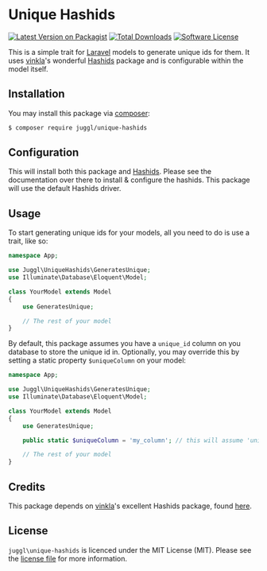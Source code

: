 # Unique Hashids

[![Latest Version on Packagist][ico-version]][link-packagist]
[![Total Downloads][ico-downloads]][link-downloads]
[![Software License][ico-license]](LICENSE.md)

This is a simple trait for [Laravel](http://laravel.com) models to generate
unique ids for them. It uses [vinkla](https://github.com/vinkla)'s wonderful
[Hashids](https://github.com/vinkla/hashids) package and is configurable within
the model itself.

## Installation

You may install this package via [composer](http://getcomposer.org):

```bash
$ composer require juggl/unique-hashids
```

## Configuration

This will install both this package and [Hashids](https://github.com/vinkla/hashids).
Please see the documentation over there to install & configure the hashids. This package
will use the default Hashids driver.

## Usage

To start generating unique ids for your models, all you need to do is use a trait,
like so:

```php
namespace App;

use Juggl\UniqueHashids\GeneratesUnique;
use Illuminate\Database\Eloquent\Model;

class YourModel extends Model
{
    use GeneratesUnique;

    // The rest of your model
}
```

By default, this package assumes you have a `unique_id` column on you database
to store the unique id in. Optionally, you may override this by setting a
static property `$uniqueColumn` on your model:

```php
namespace App;

use Juggl\UniqueHashids\GeneratesUnique;
use Illuminate\Database\Eloquent\Model;

class YourModel extends Model
{
    use GeneratesUnique;

    public static $uniqueColumn = 'my_column'; // this will assume 'unique_id' by default.

    // The rest of your model
}
```

## Credits

This package depends on [vinkla](https://github.com/vinkla)'s excellent Hashids
package, found [here](https://github.com/vinkla/hashids).

## License

`juggl\unique-hashids` is licenced under the MIT License (MIT). Please see the
[license file](LICENSE.md) for more information.

[ico-version]: https://img.shields.io/packagist/v/juggl/unique-hashids.svg?style=flat-square
[ico-license]: https://img.shields.io/badge/license-MIT-green.svg?style=flat-square
[ico-downloads]: https://img.shields.io/packagist/dt/juggl/unique-hashids.svg?style=flat-square

[link-packagist]: https://packagist.org/packages/juggl/unique-hashids
[link-downloads]: https://packagist.org/packages/juggl/unique-hashids